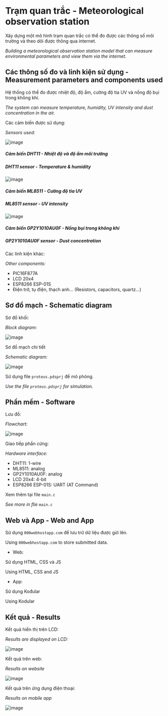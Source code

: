 # Trạm quan trắc - Meteorological observation station

Xây dựng một mô hình trạm quan trắc có thể đo được các thông số môi trường và theo dõi được thông qua internet.

*Building a meteorological observation station model that can measure environmental parameters and view them via the internet.*

## Các thông số đo và linh kiện sử dụng - Measurement parameters and components used

Hệ thống có thể đo được nhiệt độ, độ ẩm, cường độ tia UV và nồng độ bụi trong không khí.

*The system can measure temperature, humidity, UV intensity and dust concentration in the air.*

Các cảm biến được sử dụng:

*Sensors used:*

![image](https://user-images.githubusercontent.com/94043610/173487907-3da29dfc-f264-45b0-9764-e1c20872fe34.png)

##### Cảm biến DHT11 - Nhiệt độ và độ ẩm môi trường
##### DHT11 sensor - Temperature & humidity

![image](https://user-images.githubusercontent.com/94043610/173489273-121d2db7-6290-479e-84a7-f6d9466315b1.png)

##### Cảm biến ML8511 - Cường độ tia UV
##### ML8511 sensor - UV intensity

![image](https://user-images.githubusercontent.com/94043610/173488367-b10e3196-7c83-4c13-979c-6593d3d4d49c.png)

##### Cảm biến GP2Y1010AU0F - Nồng bụi trong không khi
##### GP2Y1010AU0F sensor - Dust concentration

Các linh kiện khác:

*Other components:*

* PIC16F877A
* LCD 20x4
* ESP8266 ESP-01S
* Điện trở, tụ điện, thạch anh... (Resistors, capacitors, quartz...)

## Sơ đồ mạch - Schematic diagram

Sơ đồ khối:

*Block diagram:*

![image](https://user-images.githubusercontent.com/94043610/173498388-e883a330-8eb6-4a1c-b6c9-718ceb0a47bb.png)

Sơ đồ mạch chi tiết

*Schematic diagram:*

![image](https://user-images.githubusercontent.com/94043610/173498469-9dacbda0-4565-450f-aac2-69d4b8172543.png)

Sử dụng file `proteus.pdsprj` để mô phỏng.

*Use the file `proteus.pdsprj` for simulation.*

## Phần mềm - Software

Lưu đồ:

*Flowchart:*

![image](https://user-images.githubusercontent.com/94043610/173502008-5baf36da-f287-4bdd-ab53-5fc088676a17.png)


Giao tiếp phần cứng:

*Hardware interface:*

* DHT11: 1-wire
* ML8511: analog
* GP2Y1010AU0F: analog
* LCD 20x4: 4-bit
* ESP8266 ESP-01S: UART (AT Command)

Xem thêm tại file `main.c`

*See more in flie `main.c`*

## Web và App - Web and App

Sử dụng `000webhostapp.com` để lưu trữ dữ liệu được gửi lên.

Using `000webhostapp.com` to store submitted data.

* Web:

Sử dụng HTML, CSS và JS

Using HTML, CSS and JS
* App:

Sử dụng Kođular

Using Kodular

## Kết quả - Results

Kết quả hiển thị trên LCD:

*Results are displayed on LCD:*

![image](https://user-images.githubusercontent.com/94043610/173503056-244d623d-8d8e-4be3-a1ad-3802246cfdc3.png)

Kết quả trên web:

*Results on website*

![image](https://user-images.githubusercontent.com/94043610/173503559-aff64f8a-4197-4632-864e-8d080a9d53cb.png)

Kết quả trên ứng dụng điện thoại:

*Results on mobile app*

![image](https://user-images.githubusercontent.com/94043610/173503758-7d4e9cec-9a46-4bfa-a29b-652fcefc3d7d.png)

